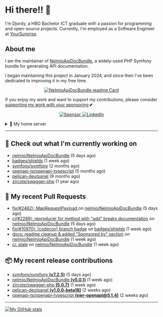 # Hi there!! 👋



I'm Djordy, a HBO Bachelor ICT graduate with a passion for programming and open-source projects.
Currently, I'm employed as a Software Engineer at [YourSurprise](https://www.linkedin.com/company/yoursurprise-com).

## About me
I am the maintainer of [NelmioApiDocBundle](https://github.com/nelmio/NelmioApiDocBundle), a widely-used PHP Symfony bundle for generating API documentation.

I began maintaining this project in January 2024, and since then I've been dedicated to improving it in my free time.

<p align='center'>
    <a href="https://github.com/nelmio/NelmioApiDocBundle">
        <img alt="NelmioApiDocBundle readme Card" src="https://github-readme-stats.vercel.app/api/pin/?username=nelmio&repo=NelmioApiDocBundle&theme=holi&bg_color=00000000" />
    </a>
</p>


If you enjoy my work and want to support my contributions, please consider [supporting my work with your sponsoring](https://github.com/sponsors/DjordyKoert) 💕

<p align='center'>
    <a href="https://github.com/sponsors/DjordyKoert">
        <img alt="Sponsor" src="https://img.shields.io/badge/sponsor-30363D?style=for-the-badge&logo=GitHub-Sponsors&logoColor=#white" />
    </a>
    <a href="https://nl.linkedin.com/in/djordy-koert-0648881a2">
        <img alt="LinkedIn" src="https://img.shields.io/badge/LinkedIn-0077B5?style=for-the-badge&logo=LinkedIn" />
    </a>
</p>

<details>
    <summary>🌱 My home server</summary>

<p align='center'>
    <img src="https://img.shields.io/badge/TrueNAS_25.04.RC.1-0095D5?style=for-the-badge&logo=truenas&logoColor=white" />
    <img src="https://img.shields.io/badge/AMD%20Ryzen_7_5700G-ED1C24?style=for-the-badge&logo=amd&logoColor=white" />
    <img src="https://img.shields.io/badge/RAM-32GB-%230071C5?&style=for-the-badge&logoColor=white" />
    <img src="https://img.shields.io/badge/4x_st8000vn004-IronWolf_8TB-5AC710?style=for-the-badge&logo=seagate&logoColor=white" />
</p>

I run a hobby server in my free time, where I host various services.

- [Home Assistant](https://github.com/home-assistant/core)
- [Cloudflared](https://github.com/cloudflare/cloudflared)
- Various *arrs
- [Jellyfin](https://jellyfin.org/)
- [Jellyseerr](https://github.com/Fallenbagel/jellyseerr)
- [Pelican panel & wings](https://pelican.dev/)

</details>

---

## 🔭 Check out what I'm currently working on

- [nelmio/NelmioApiDocBundle](https://github.com/nelmio/NelmioApiDocBundle) (5 days ago)
- [badges/shields](https://github.com/badges/shields) (1 week ago)
- [symfony/symfony](https://github.com/symfony/symfony) (2 months ago)
- [openapi-ts/openapi-typescript](https://github.com/openapi-ts/openapi-typescript) (5 months ago)
- [pelican-dev/panel](https://github.com/pelican-dev/panel) (9 months ago)
- [zircote/swagger-php](https://github.com/zircote/swagger-php) (1 year ago)

## 🔨 My recent Pull Requests

- [fix(#2462): MapRequestPayload ](https://github.com/nelmio/NelmioApiDocBundle/pull/2467) on [nelmio/NelmioApiDocBundle](https://github.com/nelmio/NelmioApiDocBundle) (5 days ago)
- [ci(#2286): reproducer for method with &#34;add&#34; breaks documentation](https://github.com/nelmio/NelmioApiDocBundle/pull/2466) on [nelmio/NelmioApiDocBundle](https://github.com/nelmio/NelmioApiDocBundle) (5 days ago)
- [fix(#10970): [codecov] branch badge](https://github.com/badges/shields/pull/10971) on [badges/shields](https://github.com/badges/shields) (1 week ago)
- [docs: readme cleanup &amp; added &#34;Sponsored by&#34; section](https://github.com/nelmio/NelmioApiDocBundle/pull/2465) on [nelmio/NelmioApiDocBundle](https://github.com/nelmio/NelmioApiDocBundle) (1 week ago)
- [ci: stale](https://github.com/nelmio/NelmioApiDocBundle/pull/2463) on [nelmio/NelmioApiDocBundle](https://github.com/nelmio/NelmioApiDocBundle) (1 week ago)

## 📦 My recent release contributions

- [symfony/symfony **(v7.2.5)**](https://github.com/symfony/symfony/releases/tag/v7.2.5) (5 days ago)
- [nelmio/NelmioApiDocBundle **(v5.0.1)**](https://github.com/nelmio/NelmioApiDocBundle/releases/tag/v5.0.1) (1 week ago)
- [zircote/swagger-php **(5.0.7)**](https://github.com/zircote/swagger-php/releases/tag/5.0.7) (1 week ago)
- [pelican-dev/panel **(v1.0.0-beta18)**](https://github.com/pelican-dev/panel/releases/tag/v1.0.0-beta18) (2 weeks ago)
- [openapi-ts/openapi-typescript **(swr-openapi@5.1.4)**](https://github.com/openapi-ts/openapi-typescript/releases/tag/swr-openapi%405.1.4) (2 weeks ago)

---

[![My GitHub stats](https://github-readme-stats.vercel.app/api?username=DjordyKoert&theme=holi&bg_color=00000000&rank_icon=github)](https://github.com/anuraghazra/github-readme-stats)

